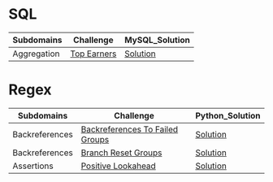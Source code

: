 # SQL
| Subdomains | Challenge | MySQL_Solution  |
| ------- | --- | --- |
| Aggregation | [Top Earners](https://www.hackerrank.com/challenges/earnings-of-employees/problem?isFullScreen=true)  | [Solution](https://github.com/cengiz1erg/HackerRank_Solutions/tree/main/SQL/Top_Earners.sql)  |

# Regex
| Subdomains | Challenge | Python_Solution  |
| ------- | --- | --- |
| Backreferences | [Backreferences To Failed Groups](https://www.hackerrank.com/challenges/backreferences-to-failed-groups/problem?isFullScreen=true)  | [Solution](https://github.com/cengiz1erg/HackerRank_Solutions/blob/main/Regex/BackreferencesToFailedGroups.py) |
| Backreferences | [Branch Reset Groups](https://www.hackerrank.com/challenges/branch-reset-groups/problem?isFullScreen=true)  | [Solution](https://github.com/cengiz1erg/HackerRank_Solutions/blob/main/Regex/BranchResetGroups.php) |
| Assertions | [Positive Lookahead](https://www.hackerrank.com/challenges/positive-lookahead/problem?isFullScreen=true)  | [Solution](https://github.com/cengiz1erg/HackerRank_Solutions/blob/main/Regex/PositiveLookahead.py) |
